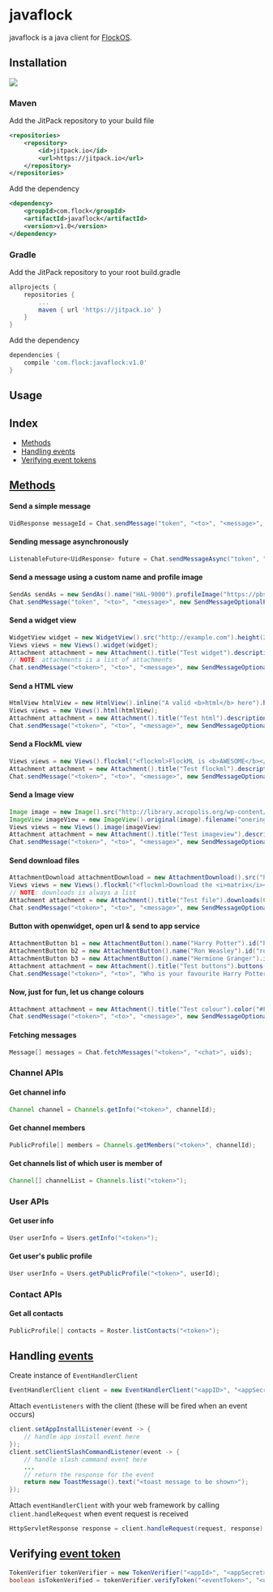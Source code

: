 # javaflock
javaflock is a java client for [FlockOS](https://docs.flock.co/).

## Installation
[![](https://jitpack.io/v/com.flock/javaflock.svg)](https://jitpack.io/#com.flock/javaflock)
### Maven
Add the JitPack repository to your build file
```xml
<repositories>
	<repository>
	    <id>jitpack.io</id>
	    <url>https://jitpack.io</url>
	</repository>
</repositories>
```
Add the dependency
```xml
<dependency>
    <groupId>com.flock</groupId>
    <artifactId>javaflock</artifactId>
    <version>v1.0</version>
</dependency>
```
### Gradle
Add the JitPack repository to your root build.gradle
```groovy
allprojects {
	repositories {
		...
		maven { url 'https://jitpack.io' }
	}
}
```
Add the dependency
```groovy
dependencies {
	compile 'com.flock:javaflock:v1.0'
}
```

## Usage

## Index

  - [Methods](#methods)
  - [Handling events](#handling-events)
  - [Verifying event tokens](#verifying-event-token)

## [Methods](https://docs.flock.co/display/flockos/Methods)

#### Send a simple message
```java
UidResponse messageId = Chat.sendMessage("token", "<to>", "<message>", null);
```

#### Sending message asynchronously
```java
ListenableFuture<UidResponse> future = Chat.sendMessageAsync("token", "<to>", "<message>", null);
```

#### Send a message using a custom name and profile image
```java
SendAs sendAs = new SendAs().name("HAL-9000").profileImage("https://pbs.twimg.com/profile_images/1788506913/HAL-MC2_400x400.png");
Chat.sendMessage("token", "<to>", "<message>", new SendMessageOptionalParams().sendAs(sendAs));
```

#### Send a widget view
```java
WidgetView widget = new WidgetView().src("http://example.com").height(250);
Views views = new Views().widget(widget);
Attachment attachment = new Attachment().title("Test widget").description("<description>").views(views);
// NOTE: attachments is a list of attachments
Chat.sendMessage("<token>", "<to>", "<message>", new SendMessageOptionalParams().attachments(Collections.singletonList(attachment)));
```

#### Send a HTML view
```java
HtmlView htmlView = new HtmlView().inline("A valid <b>html</b> here").height(50);
Views views = new Views().html(htmlView);
Attachment attachment = new Attachment().title("Test html").description("<description>").views(views);
Chat.sendMessage("<token>", "<to>", "<message>", new SendMessageOptionalParams().attachments(Collections.singletonList(attachment)));
```

#### Send a FlockML view
```java
Views views = new Views().flockml("<flockml>FlockML is <b>AWESOME</b></flockml>");
Attachment attachment = new Attachment().title("Test flockml").description("<description>").views(views);
Chat.sendMessage("<token>", "<to>", "<message>", new SendMessageOptionalParams().attachments(Collections.singletonList(attachment)));
```

#### Send a Image view
```java
Image image = new Image().src("http://library.acropolis.org/wp-content/uploads/2014/11/One_ring.png").width(400).height(400);
ImageView imageView = new ImageView().original(image).filename("onering.png");
Views views = new Views().image(imageView)
Attachment attachment = new Attachment().title("Test imageview").description("<description>").views(views);
Chat.sendMessage("<token>", "<to>", "<message>", new SendMessageOptionalParams().attachments(Collections.singletonList(attachment)));
```

#### Send download files
```java
AttachmentDownload attachmentDownload = new AttachmentDownload().src("http://wallpapercave.com/wp/H630T6R.jpg");
Views views = new Views().flockml("<flockml>Download the <i>matrix</i></flockml>")
// NOTE: downloads is always a list
Attachment attachment = new Attachment().title("Test file").downloads(Collections.singletonList(attachmentDownload)).views(views);
Chat.sendMessage("<token>", "<to>", "<message>", new SendMessageOptionalParams().attachments(Collections.singletonList(attachment)));
```

#### Button with openwidget, open url & send to app service
```java
AttachmentButton b1 = new AttachmentButton().name("Harry Potter").id("harry").action(new ActionConfig().type("openWidget").url("https://goo.gl/aygRGf").desktopType("sidebar"));
AttachmentButton b2 = new AttachmentButton().name("Ron Weasley").id("ron").action(new ActionConfig().type("openBrowser").url("https://goo.gl/gDpMVn").sendContext(true));
AttachmentButton b3 = new AttachmentButton().name("Hermione Granger").id("hermione").action(new ActionConfig().type("sendEvent"));
Attachment attachment = new Attachment().title("Test buttons").buttons(Arrays.asList(b1,b2,b3));
Chat.sendMessage("<token>", "<to>", "Who is your favourite Harry Potter character?", new SendMessageOptionalParams().attachments(Collections.singletonList(attachment)));
```

#### Now, just for fun, let us change colours
```java
Attachment attachment = new Attachment().title("Test colour").color("#FF0000").description("It is red!");
Chat.sendMessage("<token>", "<to>", "<message>", new SendMessageOptionalParams().attachments(Collections.singletonList(attachment)));
```

#### Fetching messages
```java
Message[] messages = Chat.fetchMessages("<token>", "<chat>", uids);
```

### Channel APIs

#### Get channel info
```java
Channel channel = Channels.getInfo("<token>", channelId);
```

#### Get channel members
```java
PublicProfile[] members = Channels.getMembers("<token>", channelId);
```

#### Get channels list of which user is member of 
```java
Channel[] channelList = Channels.list("<token>");
```

### User APIs

#### Get user info
```java
User userInfo = Users.getInfo("<token>");
```

#### Get user's public profile
```java
User userInfo = Users.getPublicProfile("<token>", userId);
```

### Contact APIs
#### Get all contacts
```java
PublicProfile[] contacts = Roster.listContacts("<token>");
```


## Handling [events](https://docs.flock.co/display/flockos/Events)
Create instance of `EventHandlerClient`
```java
EventHandlerClient client = new EventHandlerClient("<appID>", "<appSecret>");
```
Attach `eventListeners` with the client (these will be fired when an event occurs) 
```java
client.setAppInstallListener(event -> {
	// handle app install event here
});
client.setClientSlashCommandListener(event -> {
    // handle slash command event here
    ...
    // return the response for the event
    return new ToastMessage().text("<toast message to be shown>");
});
```
Attach `eventHandlerClient` with your web framework by calling `client.handleRequest` when event request is received
```java
HttpServletResponse response = client.handleRequest(request, response);
```


## Verifying [event token](http://docs.flock.co/display/flockos/Event+Tokens)
```java
TokenVerifier tokenVerifier = new TokenVerifier("<appId>", "<appSecret>");
boolean isTokenVerified = tokenVerifier.verifyToken("<eventToken>", "<userId>");
```
